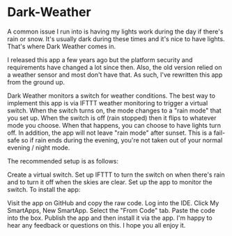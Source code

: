 # Dark-Weather
A common issue I run into is having my lights work during the day if there's rain or snow. It's usually dark during these times and it's nice to have lights. That's where Dark Weather comes in.

I released this app a few years ago but the platform security and requirements have changed a lot since then. Also, the old version relied on a weather sensor and most don't have that. As such, I've rewritten this app from the ground up.

Dark Weather monitors a switch for weather conditions. The best way to implement this app is via IFTTT weather monitoring to trigger a virtual switch. When the switch turns on, the mode changes to a "rain mode" that you set up. When the switch is off (rain stopped) then it flips to whatever mode you choose. When that happens, you can choose to have lights turn off. In addition, the app will not leave "rain mode" after sunset. This is a fail-safe so if rain ends during the evening, you're not taken out of your normal evening / night mode.

The recommended setup is as follows:

Create a virtual switch.
Set up IFTTT to turn the switch on when there's rain and to turn it off when the skies are clear.
Set up the app to monitor the switch.
To install the app:

Visit the app on GitHub and copy the raw code.
Log into the IDE.
Click My SmartApps, New SmartApp.
Select the "From Code" tab.
Paste the code into the box.
Publish the app and then install it via the app.
I'm happy to hear any feedback or questions on this. I hope you all enjoy it.
